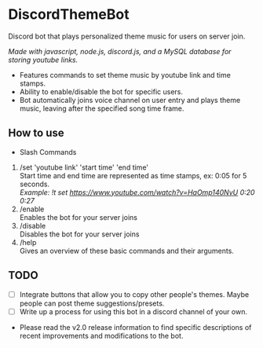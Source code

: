 # DiscordThemeBot
Discord bot that plays personalized theme music for users on server join.

*Made with javascript, node.js, discord.js, and a MySQL database for storing youtube links.*

- Features commands to set theme music by youtube link and time stamps.
- Ability to enable/disable the bot for specific users.
- Bot automatically joins voice channel on user entry and plays theme music, leaving after the specified song time frame.

## How to use
- Slash Commands 
1) /set 'youtube link' 'start time' 'end time'  
Start time and end time are represented as time stamps, ex: 0:05 for 5 seconds.  
*Example: !t set https://www.youtube.com/watch?v=HaOmp140NvU 0:20 0:27*  
2) /enable  
Enables the bot for your server joins
3) /disable  
Disables the bot for your server joins
3) /help  
Gives an overview of these basic commands and their arguments.

## TODO
- [ ] Integrate buttons that allow you to copy other people's themes. Maybe people can post theme suggestions/presets.
- [ ] Write up a process for using this bot in a discord channel of your own.

* Please read the v2.0 release information to find specific descriptions of recent improvements and modifications to the bot.
